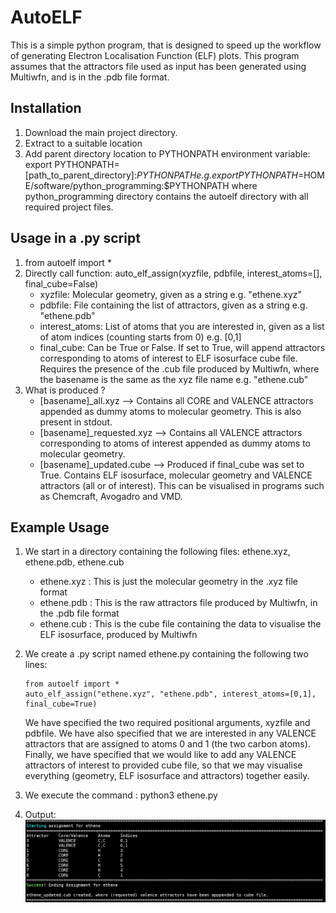 # AutoELF

This is a simple python program, that is designed to speed up the workflow of generating Electron Localisation Function (ELF) plots. This program assumes that the attractors file used as input has been generated using Multiwfn, and is in the .pdb file format. 

## Installation

1. Download the main project directory.
2. Extract to a suitable location
3. Add parent directory location to PYTHONPATH environment variable: export PYTHONPATH=[path_to_parent_directory]:$PYTHONPATH e.g. export PYTHONPATH=$HOME/software/python_programming:$PYTHONPATH where python_programming directory contains the autoelf directory with all required project files.

## Usage in a .py script

1. from autoelf import *
2. Directly call function: auto_elf_assign(xyzfile, pdbfile, interest_atoms=[], final_cube=False)
    - xyzfile: Molecular geometry, given as a string e.g. "ethene.xyz"
    - pdbfile: File containing the list of attractors, given as a string e.g. "ethene.pdb"
    - interest_atoms: List of atoms that you are interested in, given as a list of atom indices (counting starts from 0) e.g. [0,1]
    - final_cube: Can be True or False. If set to True, will append attractors corresponding to atoms of interest to ELF isosurface cube file. Requires the presence of the .cub file produced by Multiwfn, where the basename is the same as the xyz file name e.g. "ethene.cub"
3. What is produced ?
    - [basename]_all.xyz --> Contains all CORE and VALENCE attractors appended as dummy atoms to molecular geometry. This is also present in stdout.
    - [basename]_requested.xyz --> Contains all VALENCE attractors corresponding to atoms of interest appended as dummy atoms to molecular geometry.
    - [basename]_updated.cube --> Produced if final_cube was set to True. Contains ELF isosurface, molecular geometry and VALENCE attractors (all or of interest). This can be visualised in programs such as Chemcraft, Avogadro and VMD.

## Example Usage

1. We start in a directory containing the following files: ethene.xyz, ethene.pdb, ethene.cub
    - ethene.xyz : This is just the molecular geometry in the .xyz file format
    - ethene.pdb : This is the raw attractors file produced by Multiwfn, in the .pdb file format
    - ethene.cub : This is the cube file containing the data to visualise the ELF isosurface, produced by Multiwfn

2. We create a .py script named ethene.py containing the following two lines:
    ```
    from autoelf import *
    auto_elf_assign("ethene.xyz", "ethene.pdb", interest_atoms=[0,1], final_cube=True)
    ```
    
    We have specified the two required positional arguments, xyzfile and pdbfile. We have also specified that we are interested in any VALENCE attractors that are assigned to atoms 0 and 1 (the two carbon atoms). Finally, we have specified that we would like to add any VALENCE attractors of interest to provided cube file, so that we may visualise everything (geometry, ELF isosurface and attractors) together easily.

3. We execute the command : python3 ethene.py

4. Output:
    ![ethene_example](ethene_example.PNG) 
